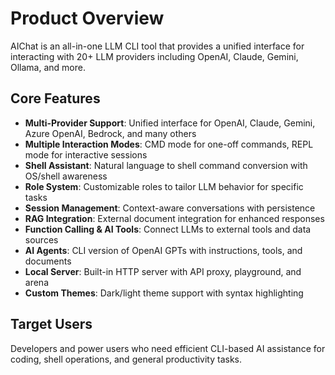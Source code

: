 # Product Overview

AIChat is an all-in-one LLM CLI tool that provides a unified interface for interacting with 20+ LLM providers including OpenAI, Claude, Gemini, Ollama, and more.

## Core Features

- **Multi-Provider Support**: Unified interface for OpenAI, Claude, Gemini, Azure OpenAI, Bedrock, and many others
- **Multiple Interaction Modes**: CMD mode for one-off commands, REPL mode for interactive sessions
- **Shell Assistant**: Natural language to shell command conversion with OS/shell awareness
- **Role System**: Customizable roles to tailor LLM behavior for specific tasks
- **Session Management**: Context-aware conversations with persistence
- **RAG Integration**: External document integration for enhanced responses
- **Function Calling & AI Tools**: Connect LLMs to external tools and data sources
- **AI Agents**: CLI version of OpenAI GPTs with instructions, tools, and documents
- **Local Server**: Built-in HTTP server with API proxy, playground, and arena
- **Custom Themes**: Dark/light theme support with syntax highlighting

## Target Users

Developers and power users who need efficient CLI-based AI assistance for coding, shell operations, and general productivity tasks.